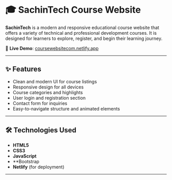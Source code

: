 # 🎓 SachinTech Course Website

**SachinTech** is a modern and responsive educational course website that offers a variety of technical and professional development courses. It is designed for learners to explore, register, and begin their learning journey.

🔗 **Live Demo**: [coursewebsitecom.netlify.app](https://coursewebsitecom.netlify.app)

---

## ✨ Features

- Clean and modern UI for course listings
- Responsive design for all devices
- Course categories and highlights
- User login and registration section
- Contact form for inquiries
- Easy-to-navigate structure and animated elements

---

## 🛠️ Technologies Used

- **HTML5**
- **CSS3**
- **JavaScript**
- **Bootstrap 
- **Netlify** (for deployment)

---


